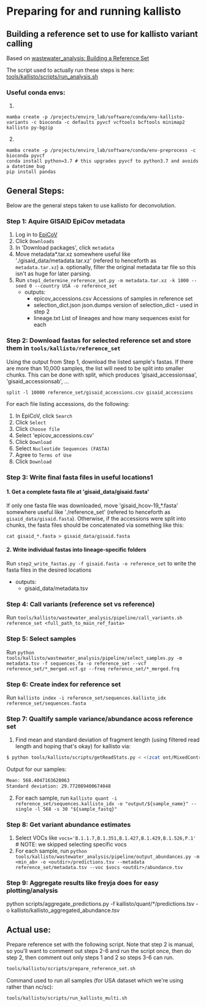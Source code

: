 # Preparing for and running kallisto

## Building a reference set to use for kallisto variant calling

Based on [wastewater_analysis: Building a Reference Set](https://github.com/baymlab/wastewater_analysis#building-a-reference-set)

The script used to actually run these steps is here: [tools/kallisto/scripts/run_analysis.sh](tools/kallisto/scripts/run_analysis.sh)

### Useful conda envs:
1. 
```
mamba create -p /projects/enviro_lab/software/conda/env-kallisto-variants -c bioconda -c defaults pyvcf vcftools bcftools minimap2 kallisto py-bgzip
```
2. 
```
mamba create -p /projects/enviro_lab/software/conda/env-preprocess -c bioconda pyvcf
conda install python=3.7 # this upgrades pyvcf to python3.7 and avoids a datetime bug
pip install pandas
```

## General Steps:
Below are the general steps taken to use kallisto for deconvolution. 

### Step 1: Aquire GISAID EpiCov metadata
1. Log in to [EpiCoV](https://www.epicov.org/epi3/frontend)
2. Click `Downloads`
3. In 'Download packages', click `metadata`
4. Move metadata*.tar.xz somewhere useful like './gisaid_data/metadata.tar.xz' (refered to henceforth as `metadata.tar.xz`)
   a. optionally, filter the original metadata tar file so this isn't as huge for later parsing.
5. Run `step1_determine_reference_set.py -m metadata.tar.xz -k 1000 --seed 0 --country USA -o reference_set`
   * outputs:
     * epicov_accessions.csv            Accessions of samples in reference set
     * selection_dict.json              json.dumps version of selection_dict - used in step 2
     * lineage.txt                      List of lineages and how many sequences exist for each

### Step 2: Download fastas for selected reference set and store them in `tools/kallisto/reference_set`
Using the output from Step 1, download the listed sample's fastas. If there are more than 10,000 samples, the list will need to be split into smaller chunks. This can be done with split, which produces 'gisaid_accessionsaa', 'gisaid_accessionsab', ...
```
split -l 10000 reference_set/gisaid_accessions.csv gisaid_accessions
```
For each file listing accessions, do the following:
1. In EpiCoV, click `Search`
2. Click `Select`
3. Click `Choose file`
4. Select 'epicov_accessions.csv'
5. Click `Download`
6. Select `Nucleotide Sequences (FASTA)`
7. Agree to `Terms of Use`
8. Click `Download`

### Step 3: Write final fasta files in useful locations1
#### 1. Get a complete fasta file at 'gisaid_data/gisaid.fasta'
If only one fasta file was downloaded, move 'gisaid_hcov-19_*.fasta' somewhere useful like './reference_set' (refered to henceforth as `gisaid_data/gisaid.fasta`).
Otherwise, if the accessions were split into chunks, the fasta files should be concatenated via something like this: 
```
cat gisaid_*.fasta > gisaid_data/gisaid.fasta
```
#### 2. Write individual fastas into lineage-specific folders
Run `step2_write_fastas.py -f gisaid.fasta -o reference_set` to write the fasta files in the desired locations
   * outputs:
     * gisaid_data/metadata.tsv            
     <!-- * gisaid_data/gisaid.fasta          -->

### Step 4: Call variants (reference set vs reference)
Run `tools/kallisto/wastewater_analysis/pipeline/call_variants.sh reference_set <full_path_to_main_ref_fasta>`

### Step 5: Select samples
Run `python tools/kallisto/wastewater_analysis/pipeline/select_samples.py -m metadata.tsv -f sequences.fa -o reference_set --vcf reference_set/*_merged.vcf.gz --freq reference_set/*_merged.frq`

### Step 6: Create index for reference set
Run `kallisto index -i reference_set/sequences.kallisto_idx reference_set/sequences.fasta`

### Step 7: Qualtify sample variance/abundance acoss reference set
 1. Find mean and standard deviation of fragment length (using filtered read length and hoping that's okay) for kallisto via:
 ```bash
 $ python tools/kallisto/scripts/getReadStats.py < <(zcat ont/MixedControl-06-16-23-V2-fastqs/output/porechop_kraken_trimmed/Mixture*.fastq.gz)
 ```
 Output for our samples:
 ```bash
 Mean: 568.4047163628063
 Standard deviation: 29.772089400674048
 ```

2. For each sample, run `kallisto quant -i reference_set/sequences.kallisto_idx -o "output/${sample_name}" --single -l 568 -s 30 "${sample_fastq}"`

### Step 8: Get variant abundance estimates
1. Select VOCs like `vocs='B.1.1.7,B.1.351,B.1.427,B.1.429,B.1.526,P.1'` # NOTE: we skipped selecting specific vocs
2. For each sample, run `python tools/kallisto/wastewater_analysis/pipeline/output_abundances.py -m <min_ab> -o <outdir>/predictions.tsv --metadata reference_set/metadata.tsv --voc $vocs <outdir>/abundance.tsv`

### Step 9: Aggregate results like freyja does for easy plotting/analysis
python scripts/aggregate_predictions.py -f kallisto/quant/*/predictions.tsv -o kallisto/kallisto_aggregated_abundance.tsv

## Actual use:
Prepare reference set with the following script. Note that step 2 is manual, so you'll want to comment out steps 2-6 and run the script once, then do step 2, then comment out only steps 1 and 2 so steps 3-6 can run.
```bash
tools/kallisto/scripts/prepare_reference_set.sh
```
Command used to run all samples (for USA dataset which we're using rather than nc/sc):
```bash
tools/kallisto/scripts/run_kallisto_multi.sh
```